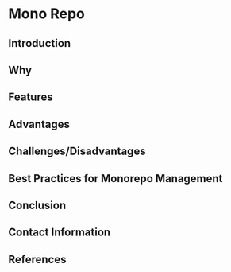 # Mono Repo
## Introduction 
## Why 
## Features 
## Advantages 
## Challenges/Disadvantages 
## Best Practices for Monorepo Management 
## Conclusion 
## Contact Information 
## References 
